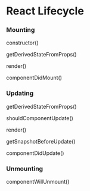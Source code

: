 # React Lifecycle


### Mounting
constructor()


getDerivedStateFromProps()



render()



componentDidMount()



### Updating
getDerivedStateFromProps()


shouldComponentUpdate()


render()


getSnapshotBeforeUpdate()


componentDidUpdate()

### Unmounting
componentWillUnmount()
